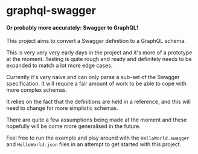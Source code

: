# graphql-swagger
#### Or probably more accurately: Swagger to GraphQL!

This project aims to convert a Swagger definition to a GraphQL schema.

This is very very very early days in the project and it's more of a prototype at the moment. Testing is quite rough and ready and definitely needs to be expanded to match a lot more edge cases.

Currently it's very naive and can only parse a sub-set of the Swagger specification. It will require a fair amount of work to be able to cope with more complex schemas.

It relies on the fact that the definitions are held in a reference, and this will need to change for more simplistic schemas.

There are quite a few assumptions being made at the moment and these hopefully will be come more generalised in the future.

Feel free to run the example and play around with the `HelloWorld.swagger` and `HelloWorld.json` files in an attempt to get started with this project.
